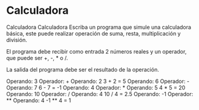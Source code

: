 # Calculadora
Calculadora
Calculadora
Escriba un programa que simule una calculadora básica, este puede realizar operación de suma, resta, multiplicación y división.

El programa debe recibir como entrada 2 números reales y un operador, que puede ser +, -, * o /.

La salida del programa debe ser el resultado de la operación.

Operando: 3
Operador: +
Operando: 2
3 + 2 = 5
Operando: 6
Operador: -
Operando: 7
6 - 7 = -1
Operando: 4
Operador: *
Operando: 5
4 * 5 = 20
Operando: 10
Operador: /
Operando: 4
10 / 4 = 2.5
Operando: -1
Operador: **
Operando: 4
-1 ** 4 = 1